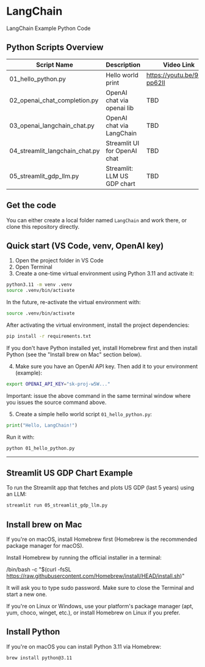 # LangChain
LangChain Example Python Code

## Python Scripts Overview

| Script Name                  | Description                  | Video Link |
|------------------------------|------------------------------|------------|
| 01_hello_python.py           | Hello world print            | https://youtu.be/9lkY-pp62II |
| 02_openai_chat_completion.py | OpenAI chat via openai lib   | TBD        |
| 03_openai_langchain_chat.py  | OpenAI chat via LangChain    | TBD        |
| 04_streamlit_langchain_chat.py | Streamlit UI for OpenAI chat | TBD        |
| 05_streamlit_gdp_llm.py        | Streamlit: LLM US GDP chart  | TBD        |

## Get the code

You can either create a local folder named `LangChain` and work there, or clone this repository directly.

## Quick start (VS Code, venv, OpenAI key)

1. Open the project folder in VS Code
2. Open Terminal
3. Create a one-time virtual environment using Python 3.11 and activate it:

```bash
python3.11 -m venv .venv
source .venv/bin/activate
```

In the future, re-activate the virtual environment with:

```bash
source .venv/bin/activate
```

After activating the virtual environment, install the project dependencies:

```bash
pip install -r requirements.txt
```

If you don't have Python installed yet, install Homebrew first and then install Python (see the "Install brew on Mac" section below).

4. Make sure you have an OpenAI API key. Then add it to your environment (example):

```bash
export OPENAI_API_KEY="sk-proj-w5W..."
```

Important: issue the above command in the same terminal window where you issues the source command above.

5. Create a simple hello world script `01_hello_python.py`:

```python
print("Hello, LangChain!")
```


Run it with:

```bash
python 01_hello_python.py
```

---

## Streamlit US GDP Chart Example

To run the Streamlit app that fetches and plots US GDP (last 5 years) using an LLM:

```bash
streamlit run 05_streamlit_gdp_llm.py
```

## Install brew on Mac

If you're on macOS, install Homebrew first (Homebrew is the recommended package manager for macOS).

Install Homebrew by running the official installer in a terminal:

/bin/bash -c "$(curl -fsSL https://raw.githubusercontent.com/Homebrew/install/HEAD/install.sh)"

It will ask you to type sudo password. Make sure to close the Terminal and start a new one.

If you're on Linux or Windows, use your platform's package manager (apt, yum, choco, winget, etc.), or install Homebrew on Linux if you prefer.

## Install Python

If you're on macOS you can install Python 3.11 via Homebrew:

```bash
brew install python@3.11
```






